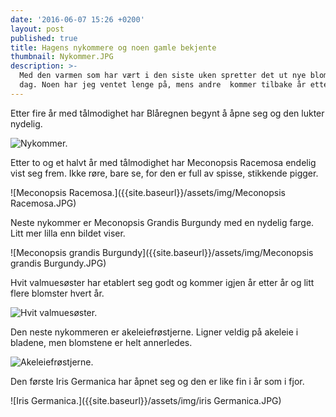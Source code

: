 ```yaml
---
date: '2016-06-07 15:26 +0200'
layout: post
published: true
title: Hagens nykommere og noen gamle bekjente
thumbnail: Nykommer.JPG
description: >-
  Med den varmen som har vært i den siste uken spretter det ut nye blomster hver
  dag. Noen har jeg ventet lenge på, mens andre  kommer tilbake år etter år.
---
```


Etter fire år med tålmodighet har Blåregnen begynt å åpne seg og den lukter nydelig.

![Nykommer.]({{site.baseurl}}/assets/img/Nykommer.JPG)

Etter to og et halvt år med tålmodighet har Meconopsis Racemosa endelig vist seg frem. Ikke røre, bare se, for den er full av spisse, stikkende pigger.

![Meconopsis Racemosa.]({{site.baseurl}}/assets/img/Meconopsis Racemosa.JPG)

Neste nykommer er Meconopsis Grandis Burgundy med en nydelig farge. Litt mer lilla enn bildet viser. 

![Meconopsis grandis Burgundy]({{site.baseurl}}/assets/img/Meconopsis grandis Burgundy.JPG)

Hvit valmuesøster har etablert seg godt og kommer igjen år etter år og litt flere blomster hvert år.

![Hvit valmuesøster.]({{site.baseurl}}/assets/img/Hvit%20valmues%C3%B8ster.JPG)

Den neste nykommeren er akeleiefrøstjerne. Ligner veldig på akeleie i bladene, men blomstene er helt annerledes.

![Akeleiefrøstjerne.]({{site.baseurl}}/assets/img/Akeleiefrøstjerne.JPG)

Den første Iris Germanica har åpnet seg og den er like fin i år som i fjor.

![Iris Germanica.]({{site.baseurl}}/assets/img/iris Germanica.JPG)

